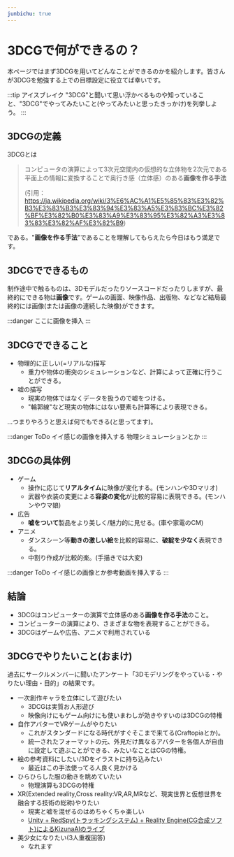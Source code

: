 ```yaml
---
junbichu: true
---
```


# 3DCGで何ができるの？

本ページではまず3DCGを用いてどんなことができるのかを紹介します。皆さんが3DCGを勉強する上での目標設定に役立てば幸いです。

:::tip アイスブレイク
"3DCG"と聞いて思い浮かべるものや知っていること、"3DCG"でやってみたいこと(やってみたいと思ったきっかけ)を列挙しよう。
:::

## 3DCGの定義

3DCGとは

> コンピュータの演算によって3次元空間内の仮想的な立体物を2次元である平面上の情報に変換することで奥行き感（立体感）のある**画像を作る手法**
>
> (引用：<https://ja.wikipedia.org/wiki/3%E6%AC%A1%E5%85%83%E3%82%B3%E3%83%B3%E3%83%94%E3%83%A5%E3%83%BC%E3%82%BF%E3%82%B0%E3%83%A9%E3%83%95%E3%82%A3%E3%83%83%E3%82%AF%E3%82%B9>)

である。"**画像を作る手法**"であることを理解してもらえたら今日はもう満足です。

## 3DCGでできるもの

制作途中で触るものは、3Dモデルだったりソースコードだったりしますが、最終的にできる物は**画像**です。ゲームの画面、映像作品、出版物、などなど結局最終的には画像(または画像の連続した映像)ができます。

:::danger
ここに画像を挿入
:::

## 3DCGでできること

- 物理的に正しい(=リアルな)描写
  - 重力や物体の衝突のシミュレーションなど、計算によって正確に行うことができる。
- 嘘の描写
  - 現実の物体ではなくデータを扱うので嘘をつける。
  - "輪郭線"など現実の物体にはない要素も計算等により表現できる。

...つまりやろうと思えば何でもできる(と思ってます)。

:::danger ToDo
イイ感じの画像を挿入する
物理シミュレーションとか
:::

## 3DCGの具体例

- ゲーム
  - 操作に応じて**リアルタイム**に映像が変化する。(モンハンや3Dマリオ)
  - 武器や衣装の変更による**容姿の変化**が比較的容易に表現できる。(モンハンやウマ娘)
- 広告
  - **嘘をついて**製品をより美しく/魅力的に見せる。(車や家電のCM)
- アニメ
  - ダンスシーン等**動きの激しい絵**を比較的容易に、**破綻を少なく**表現できる。
  - 中割り作成が比較的楽。(手描きでは大変)

:::danger ToDo
イイ感じの画像とか参考動画を挿入する
:::

## 結論

- 3DCGはコンピューターの演算で立体感のある**画像を作る手法**のこと。
- コンピューターの演算により、さまざまな物を表現することができる。
- 3DCGはゲームや広告、アニメで利用されている

## 3DCGでやりたいこと(おまけ)

過去にサークルメンバーに聞いたアンケート「3Dモデリングをやっている・やりたい理由・目的」の結果です。

- 一次創作キャラを立体にして遊びたい
  - 3DCGは実質お人形遊び
  - 映像向けにもゲーム向けにも使いまわしが効きやすいのは3DCGの特権
- 自作アバターでVRゲームがやりたい
  - これがスタンダードになる時代がすぐそこまで来てる(Craftopiaとか)。
  - 統一されたフォーマットの元、外見だけ異なるアバターを各個人が自由に設定して遊ぶことができる、みたいなことはCGの特権。
- 絵の参考資料にしたい/3Dをイラストに持ち込みたい
  - 最近はこの手法使ってる人良く見かける
- ひらひらした服の動きを眺めていたい
  - 物理演算も3DCGの特権
- XR(Extended reality,Cross reality:VR,AR,MRなど、現実世界と仮想世界を融合する技術の総称)やりたい
  - 現実と嘘を混ぜるのはめちゃくちゃ楽しい
  - [Unity + RedSpy(トラッキングシステム) + Reality Engine(CG合成ソフト)によるKizunaAIのライブ](https://2020hello.world/)
- 美少女になりたい(3人重複回答)
  - なれます
